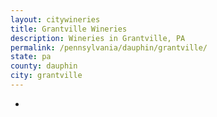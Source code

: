 ```yaml
---
layout: citywineries
title: Grantville Wineries
description: Wineries in Grantville, PA
permalink: /pennsylvania/dauphin/grantville/
state: pa
county: dauphin
city: grantville
---
```

-
